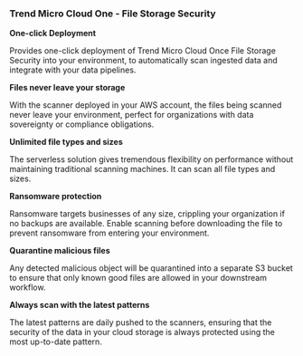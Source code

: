 ### Trend Micro Cloud One - File Storage Security

**One-click Deployment**

Provides one-click deployment of Trend Micro Cloud Once File Storage Security into your environment, to automatically scan ingested data and integrate with your data pipelines.

**Files never leave your storage**

With the scanner deployed in your AWS account, the files being scanned never leave your environment, perfect for organizations with data sovereignty or compliance obligations.

**Unlimited file types and sizes**

The serverless solution gives tremendous flexibility on performance without maintaining traditional scanning machines. It can scan all file types and sizes.

**Ransomware protection**

Ransomware targets businesses of any size, crippling your organization if no backups are available. Enable scanning before downloading the file to prevent ransomware from entering your environment.

**Quarantine malicious files**

Any detected malicious object will be quarantined into a separate S3 bucket to ensure that only known good files are allowed in your downstream workflow.

**Always scan with the latest patterns**

The latest patterns are daily pushed to the scanners, ensuring that the security of the data in your cloud storage is always protected using the most up-to-date pattern.
